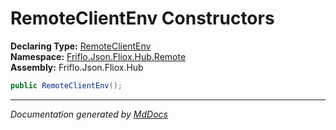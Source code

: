 ﻿<!--  
  <auto-generated>   
    The contents of this file were generated by a tool.  
    Changes to this file may be list if the file is regenerated  
  </auto-generated>   
-->

# RemoteClientEnv Constructors

**Declaring Type:** [RemoteClientEnv](../index.md)  
**Namespace:** [Friflo.Json.Fliox.Hub.Remote](../../index.md)  
**Assembly:** Friflo.Json.Fliox.Hub

```csharp
public RemoteClientEnv();
```
___

*Documentation generated by [MdDocs](https://github.com/ap0llo/mddocs)*
